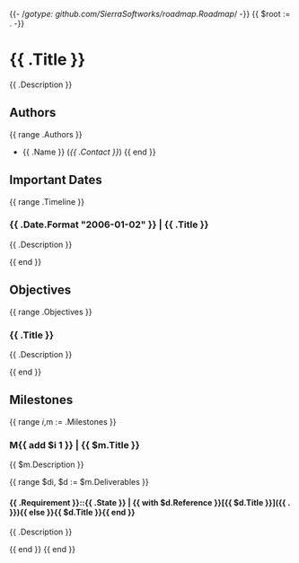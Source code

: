 {{- /*gotype: github.com/SierraSoftworks/roadmap.Roadmap*/ -}}
{{ $root := . -}}

# {{ .Title }}
{{ .Description }}

## Authors
{{ range .Authors }}
- {{ .Name }} (*{{ .Contact }}*)
{{ end }}

## Important Dates
{{ range .Timeline }}
### **{{ .Date.Format "2006-01-02" }}** | {{ .Title }}
{{ .Description }}

{{ end }}

## Objectives
{{ range .Objectives }}
### {{ .Title }}
{{ .Description }}

{{ end }}

## Milestones
{{ range $i,$m := .Milestones }}
### **M{{ add $i 1 }}** | {{ $m.Title }}
{{ $m.Description }}

{{ range $di, $d := $m.Deliverables }}
#### **{{ .Requirement }}::{{ .State }}** | {{ with $d.Reference }}[{{ $d.Title }}]({{ . }}){{ else }}{{ $d.Title }}{{ end }}
{{ .Description }}

{{ end }}
{{ end }}
